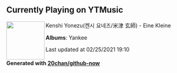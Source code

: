 ## Currently Playing on YTMusic

[<img align="left" width="100" src="https://lh3.googleusercontent.com/x35pQltTJ4MZULsMAfNdNKR5jIytavtdWSw_Jdregx3UXx9vzLcO2miKFIMC80iUcCauihe0tV_WFrLbyw">](https://music.youtube.com/watch?v=XEHvZ5GrfM8)

Kenshi Yonezu(켄시 요네즈/米津 玄師) - Eine Kleine

**Albums**: Yankee

Last updated at 02/25/2021 19:10

#### Generated with [20chan/github-now](https://github.com/20chan/github-now)


<!--
**20chan/20chan** is a ✨ _special_ ✨ repository because its `README.md` (this file) appears on your GitHub profile.

Here are some ideas to get you started:

- 🔭 I’m currently working on ...
- 🌱 I’m currently learning ...
- 👯 I’m looking to collaborate on ...
- 🤔 I’m looking for help with ...
- 💬 Ask me about ...
- 📫 How to reach me: ...
- 😄 Pronouns: ...
- ⚡ Fun fact: ...
-->
